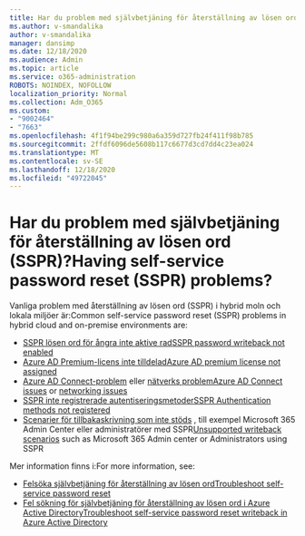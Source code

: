 ```yaml
---
title: Har du problem med självbetjäning för återställning av lösen ord (SSPR)?
ms.author: v-smandalika
author: v-smandalika
manager: dansimp
ms.date: 12/18/2020
ms.audience: Admin
ms.topic: article
ms.service: o365-administration
ROBOTS: NOINDEX, NOFOLLOW
localization_priority: Normal
ms.collection: Adm_O365
ms.custom:
- "9002464"
- "7663"
ms.openlocfilehash: 4f1f94be299c980a6a359d727fb24f411f98b785
ms.sourcegitcommit: 2ffdf6096de5608b117c6677d3cd7dd4c23ea024
ms.translationtype: MT
ms.contentlocale: sv-SE
ms.lasthandoff: 12/18/2020
ms.locfileid: "49722045"
---
```

# <a name="having-self-service-password-reset-sspr-problems"></a><span data-ttu-id="eee43-102">Har du problem med självbetjäning för återställning av lösen ord (SSPR)?</span><span class="sxs-lookup"><span data-stu-id="eee43-102">Having self-service password reset (SSPR) problems?</span></span>

<span data-ttu-id="eee43-103">Vanliga problem med återställning av lösen ord (SSPR) i hybrid moln och lokala miljöer är:</span><span class="sxs-lookup"><span data-stu-id="eee43-103">Common self-service password reset (SSPR) problems in hybrid cloud and on-premise environments are:</span></span>

- [<span data-ttu-id="eee43-104">SSPR lösen ord för ångra inte aktive rad</span><span class="sxs-lookup"><span data-stu-id="eee43-104">SSPR password writeback not enabled</span></span>](https://docs.microsoft.com/azure/active-directory/authentication/tutorial-enable-sspr-writeback)
- [<span data-ttu-id="eee43-105">Azure AD Premium-licens inte tilldelad</span><span class="sxs-lookup"><span data-stu-id="eee43-105">Azure AD premium license not assigned</span></span>](https://docs.microsoft.com/azure/active-directory/authentication/concept-sspr-licensing)
- <span data-ttu-id="eee43-106">[Azure AD Connect-problem](https://docs.microsoft.com/azure/active-directory/hybrid/tshoot-connect-sync-errors) eller [nätverks problem](https://docs.microsoft.com/azure/active-directory/hybrid/tshoot-connect-connectivity)</span><span class="sxs-lookup"><span data-stu-id="eee43-106">[Azure AD Connect issues](https://docs.microsoft.com/azure/active-directory/hybrid/tshoot-connect-sync-errors) or [networking issues](https://docs.microsoft.com/azure/active-directory/hybrid/tshoot-connect-connectivity)</span></span>
- [<span data-ttu-id="eee43-107">SSPR inte registrerade autentiseringsmetoder</span><span class="sxs-lookup"><span data-stu-id="eee43-107">SSPR Authentication methods not registered</span></span>](https://mysignins.microsoft.com/security-info)
- <span data-ttu-id="eee43-108">[Scenarier för tillbakaskrivning som inte stöds](https://docs.microsoft.com/azure/active-directory/authentication/concept-sspr-writeback#unsupported-writeback-operations) , till exempel Microsoft 365 Admin Center eller administratörer med SSPR</span><span class="sxs-lookup"><span data-stu-id="eee43-108">[Unsupported writeback scenarios](https://docs.microsoft.com/azure/active-directory/authentication/concept-sspr-writeback#unsupported-writeback-operations) such as Microsoft 365 Admin center or Administrators using SSPR</span></span>


<span data-ttu-id="eee43-109">Mer information finns i:</span><span class="sxs-lookup"><span data-stu-id="eee43-109">For more information, see:</span></span>

- [<span data-ttu-id="eee43-110">Felsöka självbetjäning för återställning av lösen ord</span><span class="sxs-lookup"><span data-stu-id="eee43-110">Troubleshoot self-service password reset</span></span>](https://docs.microsoft.com/azure/active-directory/authentication/troubleshoot-sspr)
- [<span data-ttu-id="eee43-111">Fel sökning för självbetjäning för återställning av lösen ord i Azure Active Directory</span><span class="sxs-lookup"><span data-stu-id="eee43-111">Troubleshoot self-service password reset writeback in Azure Active Directory</span></span>](https://docs.microsoft.com/azure/active-directory/authentication/troubleshoot-sspr-writeback)

